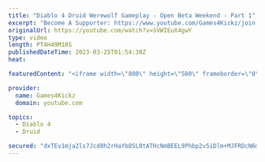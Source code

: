 ```yaml
---
title: "Diablo 4 Druid Werewolf Gameplay - Open Beta Weekend - Part 1"
excerpt: "Become A Supporter: https://www.youtube.com/Games4Kickz/join Lilith has returned to Sanctuary, summoned by a dark ritual ..."
originalUrl: https://youtube.com/watch?v=SVWIEuX4gwY
type: video
length: PT4H49M10S
publishedDateTime: 2023-03-25T01:54:38Z
heat: 

featuredContent: "<iframe width=\"800\" height=\"500\" frameborder=\"0\" src=\"https://www.youtube.com/embed/SVWIEuX4gwY\" allow=\"accelerometer; autoplay; encrypted-media; gyroscope; picture-in-picture\" allowfullscreen></iframe>"

provider:
  name: Games4Kickz
  domain: youtube.com

topics:
  - Diablo 4
  - Druid

secured: "dxTEv1mja2ls7Jcd8h2rHaYb85L0tATHcNmBEEL9Phbp2v5iDlm+MJFRDcN6mCSYu1Y02/lFiamu8i9lhaY8O1U1ZK0OlMhfHLqjYW/fxoU/gyEZV9wlefFnUrApnKtq6b5pnYMgkJb0j7JUOSIo7Dovo8H4hoZkrIeJUjzoixekCOqtHWxEwjE4hnrH6ky7x2dD0OyTcuvT3/Wx/6/ehEjMLU5yCXfYI6bvJtZ7B4Fv+47U5vQ+eqlWRDWv6Msi0AK77h5iR5EPcfIouLEg7Av7eu+kPKtsf5ueX3Y4BTDBwWHLykKUepEoGjy81I5VvQ+I/Ln4pVKj9exmYCFOinMBpXg2eBURWC8R6ScCSso/QjP+ZFsf2xWzdzNoqmiuACTOYj/9deNG/G2SsygfTqxakIkDepumW1qjXnq8btU=;K9d4eC2evm41rqiGqfc4mw=="
---
```


